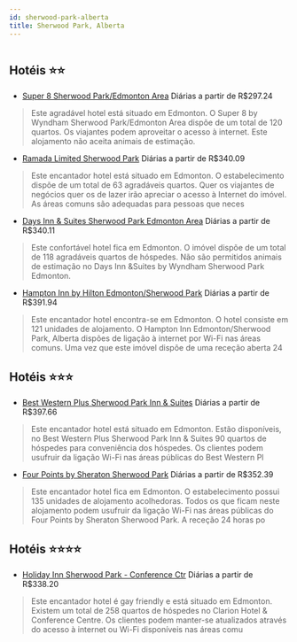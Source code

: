 ```yaml
---
id: sherwood-park-alberta
title: Sherwood Park, Alberta
---
```


<center><img src="http://photos.hotelbeds.com/giata/29/294415/294415a_hb_a_001.jpg" alt="" /></center>


## Hotéis ⭐️⭐️

-    [Super 8 Sherwood Park/Edmonton Area](https://www.hurb.com/aud/https://www.hurb.com/hoteis/sherwood-park/super-8-sherwood-park-edmonton-area-JNP-JP085616?cmp=18055) Diárias a partir de R$297.24
   > Este agradável hotel está situado em Edmonton. O Super 8 by Wyndham Sherwood Park/Edmonton Area dispõe de um total de 120 quartos. Os viajantes podem aproveitar o acesso à internet. Este alojamento não aceita animais de estimação. 
-    [Ramada Limited Sherwood Park](https://www.hurb.com/aud/https://www.hurb.com/hoteis/sherwood-park/ramada-limited-sherwood-park-JNP-JP814691?cmp=18055) Diárias a partir de R$340.09
   > Este encantador hotel está situado em Edmonton. O estabelecimento dispõe de um total de 63 agradáveis quartos. Quer os viajantes de negócios quer os de lazer irão apreciar o acesso à Internet do imóvel. As áreas comuns são adequadas para pessoas que neces
-    [Days Inn & Suites Sherwood Park Edmonton Area](https://www.hurb.com/aud/https://www.hurb.com/hoteis/sherwood-park/days-inn-suites-sherwood-park-edmonton-area-JNP-JP808109?cmp=18055) Diárias a partir de R$340.11
   > Este confortável hotel fica em Edmonton. O imóvel dispõe de um total de 118 agradáveis quartos de hóspedes. Não são permitidos animais de estimação no Days Inn &amp;Suites by Wyndham Sherwood Park Edmonton. 
-    [Hampton Inn by Hilton Edmonton/Sherwood Park](https://www.hurb.com/aud/https://www.hurb.com/hoteis/sherwood-park/hampton-inn-by-hilton-edmonton-sherwood-park-JNP-JP567431?cmp=18055) Diárias a partir de R$391.94
   > Este encantador hotel encontra-se em Edmonton. O hotel consiste em 121 unidades de alojamento. O Hampton Inn Edmonton/Sherwood Park, Alberta dispões de ligação à internet por Wi-Fi nas áreas comuns. Uma vez que este imóvel dispõe de uma receção aberta 24 

## Hotéis ⭐️⭐️⭐️

-    [Best Western Plus Sherwood Park Inn & Suites](https://www.hurb.com/aud/https://www.hurb.com/hoteis/sherwood-park/best-western-plus-sherwood-park-inn-suites-JNP-JP085613?cmp=18055) Diárias a partir de R$397.66
   > Este encantador hotel está situado em Edmonton. Estão disponíveis, no Best Western Plus Sherwood Park Inn &amp; Suites 90 quartos de hóspedes para conveniência dos hóspedes. Os clientes podem usufruir da ligação Wi-Fi nas áreas públicas do Best Western Pl
-    [Four Points by Sheraton Sherwood Park](https://www.hurb.com/aud/https://www.hurb.com/hoteis/sherwood-park/four-points-by-sheraton-sherwood-park-JNP-JP681222?cmp=18055) Diárias a partir de R$352.39
   > Este encantador hotel fica em Edmonton. O estabelecimento possui 135 unidades de alojamento acolhedoras. Todos os que ficam neste alojamento podem usufruir da ligação Wi-Fi nas áreas públicas do Four Points by Sheraton Sherwood Park. A receção 24 horas po

## Hotéis ⭐️⭐️⭐️⭐️

-    [Holiday Inn Sherwood Park - Conference Ctr](https://www.hurb.com/aud/https://www.hurb.com/hoteis/sherwood-park/holiday-inn-sherwood-park-conference-ctr-JNP-JP746904?cmp=18055) Diárias a partir de R$338.20
   > Este encantador hotel é gay friendly e está situado em Edmonton. Existem um total de 258 quartos de hóspedes no Clarion Hotel &amp; Conference Centre. Os clientes podem manter-se atualizados através do acesso à internet ou Wi-Fi disponíveis nas áreas comu
